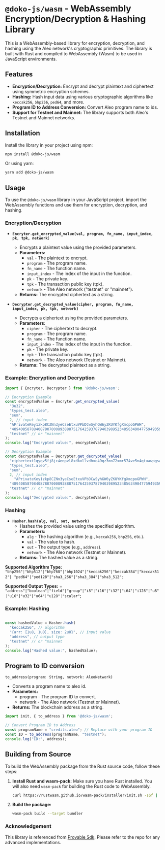 # `@doko-js/wasm` - WebAssembly Encryption/Decryption & Hashing Library

This is a WebAssembly-based library for encryption, decryption, and hashing using the Aleo network's cryptographic primitives. The library is built with Rust and compiled to WebAssembly (Wasm) to be used in JavaScript environments. 

## Features

- **Encryption/Decryption:** Encrypt and decrypt plaintext and ciphertext using symmetric encryption schemes.
- **Hashing:** Hash input data using various cryptographic algorithms like `keccak256`, `bhp256`, `ped64`, and more.
- **Program ID to Address Conversion:** Convert Aleo program name to ids.
- **Support for Testnet and Mainnet:** The library supports both Aleo's Testnet and Mainnet networks.

## Installation

Install the library in your project using npm:

```bash
npm install @doko-js/wasm
```

Or using yarn:

```bash
yarn add @doko-js/wasm
```

## Usage

To use the `@doko-js/wasm` library in your JavaScript project, import the WebAssembly functions and use them for encryption, decryption, and hashing.

### Encryption/Decryption

- **`Encryter.get_encrypted_value(val, program, fn_name, input_index, pk, tpk, network)`**
  - Encrypts a plaintext value using the provided parameters.
  - **Parameters:**
    - `val` - The plaintext to encrypt.
    - `program` - The program name.
    - `fn_name` - The function name.
    - `input_index` - The index of the input in the function.
    - `pk` - The private key.
    - `tpk` - The transaction public key (tpk).
    - `network` - The Aleo network ("testnet" or "mainnet").
  - **Returns:** The encrypted ciphertext as a string.

- **`Decrypter.get_decrypted_value(cipher, program, fn_name, input_index, pk, tpk, network)`**
  - Decrypts a ciphertext using the provided parameters.
  - **Parameters:**
    - `cipher` - The ciphertext to decrypt.
    - `program` - The program name.
    - `fn_name` - The function name.
    - `input_index` - The index of the input in the function.
    - `pk` - The private key.
    - `tpk` - The transaction public key (tpk).
    - `network` - The Aleo network (Testnet or Mainnet).
  - **Returns:** The decrypted plaintext as a string.

### Example: Encryption and Decryption

```javascript
import { Encryter, Decrypter } from '@doko-js/wasm';

// Encryption Example
const encryptedValue = Encryter.get_encrypted_value(
  "3u32",
  "types_test.aleo",
  "sum",
  2, // input index
  "APrivateKey1zkp8CZNn3yeCseEtxuVPbDCwSyhGW6yZKUYKfgXmcpoGPWH",
  "4894085870840878070008938887517642593787940398952348563490477594935969679255group",
  "testnet" // or "mainnet"
);
console.log("Encrypted value:", encryptedValue);

// Decryption Example
const decryptedValue = Decrypter.get_decrypted_value(
  "ciphertext1qyqv5fj8jc4enpvl8xdkxllvdhxe49qz3mn72xmr574ve5n4qtuawpgs4egw3",
  "types_test.aleo",
  "sum",
  2, // input index
    "APrivateKey1zkp8CZNn3yeCseEtxuVPbDCwSyhGW6yZKUYKfgXmcpoGPWH",
  "4894085870840878070008938887517642593787940398952348563490477594935969679255group",
  "testnet" // or "mainnet"
);
console.log("Decrypted value:", decryptedValue);
```

### Hashing

- **`Hasher.hash(alg, val, out, network)`**
  - Hashes the provided value using the specified algorithm.
  - **Parameters:**
    - `alg` - The hashing algorithm (e.g., `keccak256`, `bhp256`, etc.).
    - `val` - The value to hash.
    - `out` - The output type (e.g., `address`).
    - `network` - The Aleo network (Testnet or Mainnet).
  - **Returns:** The hashed value as a string.

**Supported Algorithm Type:** ```"bhp256"|"bhp512"|"bhp768"|"bhp1024"|"keccak256"|"keccak384"|"keccak512"| "ped64"|"ped128"|"sha3_256"|"sha3_384"|"sha3_512"```;

**Supported Output Types:** = ```"address"|"boolean"|"field"|"group"|"i8"|"i16"|"i32"|"i64"|"i128"|"u8"|"u16"|"u32"|"u64"|"u128"|"scalar"```;

### Example: Hashing

```javascript

const hashedValue = Hasher.hash(
  "keccak256", // algorithm
  "{arr: [1u8, 1u8], size: 2u8}", // input value
  "address", // output type
  "testnet" // or "mainnet
);
console.log("Hashed value:", hashedValue);
```

## Program to ID conversion
`to_address(program: String, network: AleoNetwork)`
- Converts a program name to aleo id.
- **Parameters:**
    - program - The program ID to convert.
    - network - The Aleo network (Testnet or Mainnet).
- **Returns:** The blockchain address as a string.

```javascript
import init, { to_address } from '@doko-js/wasm';

// Convert Program ID to Address
const programName = "credits.aleo"; // Replace with your program ID
const ID = to_address(programName, "testnet");
console.log("ID:", address);

```

## Building from Source

To build the WebAssembly package from the Rust source code, follow these steps:

1. **Install Rust and wasm-pack:**
   Make sure you have Rust installed. You will also need `wasm-pack` for building the Rust code to WebAssembly.
   
   ```bash
   curl https://rustwasm.github.io/wasm-pack/installer/init.sh -sSf | sh
   ```

2. **Build the package:**

   ```bash
   wasm-pack build --target bundler
   ```

### Acknowledgement
This library is referenced from [Provable Sdk](https://github.com/ProvableHQ/sdk). Please refer to the repo for any advanced implementations.
